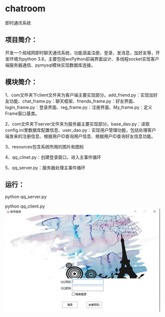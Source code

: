 # chatroom
即时通讯系统
## 项目简介：

开发一个局域网即时聊天通讯系统，功能涵盖注册，登录，发消息，加好友等，开发环境为python 3.8，主要包括wxPython前端界面设计、多线程socket实现客户端服务器通信、pymysql模块实现数据库连接。



## 模块简介：

1、com文件夹下client文件夹为客户端主要实现部分。add_friend.py：实现加好友功能、chat_frame.py：聊天框架、friends_frame.py：好友界面、login_frame.py：登录界面、reg_frame.py：注册界面、My_frame.py：定义Frame窗口基类。

2、com文件夹下server文件夹为服务器主要实现部分。base_dao.py：读取config.ini里数据库配置信息、user_dao.py：实现用户管理功能，包括处理客户端发来的注册信息、根据用户ID查询用户信息、根据用户ID查询好友信息功能。

3、resources包含系统所用的图片和图标

4、qq_clinet.py：创建登录窗口，进入主事件循环

5、qq_server.py：服务器处理主事件循环
## 运行：

python qq_server.py

python qq_client.py
![image](https://github.com/zhangchi991022/chatroom/blob/main/image/1.PNG)

